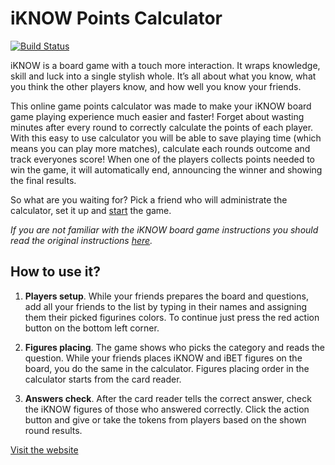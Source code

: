 # iKNOW Points Calculator

[![Build Status](https://travis-ci.com/MartynasKasp/iknow-calculator.svg?branch=master)](https://travis-ci.com/MartynasKasp/iknow-calculator)

iKNOW is a board game with a touch more interaction. It wraps knowledge, skill and luck into a single stylish whole. It’s all about what you know, what you think the other players know, and how well you know your friends.

This online game points calculator was made to make your iKNOW board game playing experience much easier and faster! Forget about wasting minutes after every round to correctly calculate the points of each player. With this easy to use calculator you will be able to save playing time (which means you can play more matches), calculate each rounds outcome and track everyones score! When one of the players collects points needed to win the game, it will automatically end, announcing the winner and showing the final results.

So what are you waiting for? Pick a friend who will administrate the calculator, set it up and [start](http://iknow.martynaskasp.lt/game/players) the game.

*If you are not familiar with the iKNOW board game instructions you should read the original instructions [here](http://www.tactic.net/iknow/eng/miten_pelaan.php).*

## How to use it?
1. **Players setup**. 
While your friends prepares the board and questions, add all your friends to the list by typing in their names and assigning them their picked figurines colors. To continue just press the red action button on the bottom left corner.

2. **Figures placing**. 
The game shows who picks the category and reads the question. While your friends places iKNOW and iBET figures on the board, you do the same in the calculator. Figures placing order in the calculator starts from the card reader.

3. **Answers check**. 
After the card reader tells the correct answer, check the iKNOW figures of those who answered correctly. Click the action button and give or take the tokens from players based on the shown round results.

[Visit the website](http://iknow.martynaskasp.lt/)

